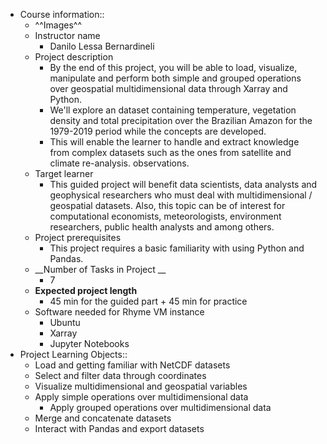 - Course information::
    - ^^Images^^
    - Instructor name
        - Danilo Lessa Bernardineli
    - Project description
        - By the end of this project, you will be able to load, visualize, manipulate and perform both simple and grouped operations over geospatial multidimensional data through Xarray and Python.  
        - We'll explore an dataset containing temperature, vegetation density and total precipitation over the Brazilian Amazon for the 1979-2019 period while the concepts are developed. 
        - This will enable the learner to handle and extract knowledge from complex datasets such as the ones from satellite and climate re-analysis. observations.
    - Target learner
        - This guided project will benefit data scientists, data analysts and geophysical researchers who must deal with multidimensional / geospatial datasets. Also, this topic can be of interest for computational economists, meteorologists, environment researchers, public health analysts and among others.
    - Project prerequisites
        - This project requires a basic familiarity with using Python and Pandas.
    - __Number of Tasks in Project __
        - 7
    - __Expected project length__
        - 45 min for the guided part + 45 min for practice
    - Software needed for Rhyme VM instance
        - Ubuntu
        - Xarray
        - Jupyter Notebooks
- Project Learning Objects::
    - Load and getting familiar with NetCDF datasets
    - Select and filter data through coordinates
    - Visualize multidimensional and geospatial variables
    - Apply simple operations over multidimensional data
        - Apply grouped operations over multidimensional data
    - Merge and concatenate datasets
    - Interact with Pandas and export datasets
